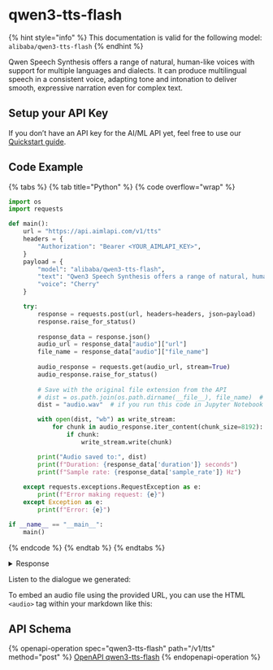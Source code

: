 # qwen3-tts-flash



{% hint style="info" %}
This documentation is valid for the following model:   `alibaba/qwen3-tts-flash`
{% endhint %}

Qwen Speech Synthesis offers a range of natural, human-like voices with support for multiple languages and dialects. It can produce multilingual speech in a consistent voice, adapting tone and intonation to deliver smooth, expressive narration even for complex text.

## Setup your API Key

If you don’t have an API key for the AI/ML API yet, feel free to use our [Quickstart guide](https://docs.aimlapi.com/quickstart/setting-up).

## Code Example

{% tabs %}
{% tab title="Python" %}
{% code overflow="wrap" %}
```python
import os
import requests

def main():
    url = "https://api.aimlapi.com/v1/tts"
    headers = {
        "Authorization": "Bearer <YOUR_AIMLAPI_KEY>",
    }
    payload = { 
        "model": "alibaba/qwen3-tts-flash",
        "text": "Qwen3 Speech Synthesis offers a range of natural, human-like voices with support for multiple languages and dialects. It can produce multilingual speech in a consistent voice, adapting tone and intonation to deliver smooth, expressive narration even for complex text.",
        "voice": "Cherry"
    }

    try:
        response = requests.post(url, headers=headers, json=payload)
        response.raise_for_status()
        
        response_data = response.json()
        audio_url = response_data["audio"]["url"]
        file_name = response_data["audio"]["file_name"]
        
        audio_response = requests.get(audio_url, stream=True)
        audio_response.raise_for_status()
        
        # Save with the original file extension from the API
        # dist = os.path.join(os.path.dirname(__file__), file_name)  # if you run this code as a .py file
        dist = "audio.wav"  # if you run this code in Jupyter Notebook

        with open(dist, "wb") as write_stream:
            for chunk in audio_response.iter_content(chunk_size=8192):
                if chunk:
                    write_stream.write(chunk)

        print("Audio saved to:", dist)
        print(f"Duration: {response_data['duration']} seconds")
        print(f"Sample rate: {response_data['sample_rate']} Hz")
        
    except requests.exceptions.RequestException as e:
        print(f"Error making request: {e}")
    except Exception as e:
        print(f"Error: {e}")

if __name__ == "__main__":
    main()
```
{% endcode %}
{% endtab %}
{% endtabs %}

<details>

<summary>Response</summary>

```
{
    "audio": {
        "url": "http://dashscope-result-sgp.oss-ap-southeast-1.aliyuncs.com/1d/4c/20251009/534f63ee/99d6a019-a643-4ea1-aa6b-305159fb5aad.wav?Expires=1760081011&OSSAccessKeyId=LTAI5tRcsWJEymQaTsKbKqGf&Signature=zLYxBBu34wIrRbvSMX0LsIDv1F8%3D"
    },
    "usage": {
        "characters": 267
    }
}
```

</details>

Listen to the dialogue we generated:

To embed an audio file using the provided URL, you can use the HTML `<audio>` tag within your markdown like this:

## API Schema

{% openapi-operation spec="qwen3-tts-flash" path="/v1/tts" method="post" %}
[OpenAPI qwen3-tts-flash](https://raw.githubusercontent.com/aimlapi/api-docs/refs/heads/main/docs/api-references/speech-models/Alibaba-Cloud/qwen3-tts-flash.json)
{% endopenapi-operation %}
